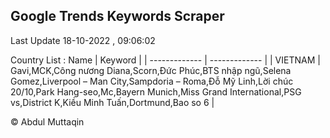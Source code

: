 

## Google Trends Keywords Scraper 
 
Last Update 18-10-2022 , 09:06:02

Country List :
 Name  | Keyword |
| ------------- | ------------- |
| VIETNAM | Gavi,MCK,Công nương Diana,Scorn,Đức Phúc,BTS nhập ngũ,Selena Gomez,Liverpool – Man City,Sampdoria – Roma,Đỗ Mỹ Linh,Lời chúc 20/10,Park Hang-seo,Mc,Bayern Munich,Miss Grand International,PSG vs,District K,Kiều Minh Tuấn,Dortmund,Bao so 6 |



© Abdul Muttaqin 
